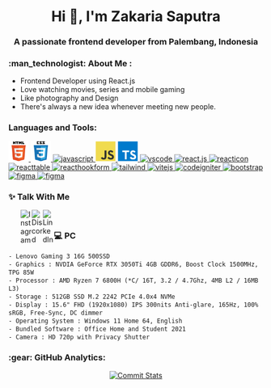 <!-- <p align="center">
  Visitor count<br>
  <img src="https://profile-counter.glitch.me/itgoyo/count.svg" />
</p> -->


<h1 align="center">Hi 👋, I'm Zakaria Saputra </h1>

<h3 align="center">A passionate frontend developer from Palembang, Indonesia</h3>



<h3 align="left">:man_technologist: About Me :
</h3>
<div align="left">
  <ul>
    <li>Frontend Developer using React.js</li>
    <li>Love watching movies, series and mobile gaming</li>
     <li>Like photography and Design</li>
    <li>There's always a new idea whenever meeting new people.</li>
  </ul>
</div>



<h3 align="left">Languages and Tools:</h3>
<p align="left">
  <a href="https://html5up.net/" target="_blank"> <img src="https://raw.githubusercontent.com/devicons/devicon/master/icons/html5/html5-original-wordmark.svg" alt="html5" width="40" height="40"/> </a> 
   <a href="https://www.w3schools.com/css/" target="_blank">
    <img src="https://raw.githubusercontent.com/devicons/devicon/master/icons/css3/css3-original-wordmark.svg" alt="css3" width="40" height="40"/> </a> 
  <a href="https://nodejs.org/en" target="_blank">  <img src="https://seeklogo.com/images/N/nodejs-logo-FBE122E377-seeklogo.com.png" alt="javascript" width="40" height="40"/> </a> 
  <a href="https://developer.mozilla.org/en-US/docs/Web/JavaScript" target="_blank">  <img src="https://raw.githubusercontent.com/devicons/devicon/master/icons/javascript/javascript-original.svg" alt="javascript" width="40" height="40"/> </a> 
  <a href="https://www.typescriptlang.org/" target="_blank">  <img src="https://raw.githubusercontent.com/devicons/devicon/master/icons/typescript/typescript-original.svg" alt="typescript" width="40" height="40"/> </a> 
   <a href="https://code.visualstudio.com/" target="_blank">  <img src="https://upload.wikimedia.org/wikipedia/commons/thumb/9/9a/Visual_Studio_Code_1.35_icon.svg/2048px-Visual_Studio_Code_1.35_icon.svg.png" alt="vscode" width="40" height="40"/> </a>
  <a href="https://react.dev/" target="_blank">  <img src="https://reactnative.dev/img/header_logo.svg" alt="react.js" width="40" height="40"/> </a>
 <a href="https://react-icons.github.io/react-icons" target="_blank">  <img src="https://camo.githubusercontent.com/48d099290b4cb2d7937bcd96e8497cf1845b54a810a6432c70cf944b60b40c77/68747470733a2f2f7261776769742e636f6d2f676f72616e67616a69632f72656163742d69636f6e732f6d61737465722f72656163742d69636f6e732e737667" alt="reacticon" width="40" height="40"/> </a>
    <a href="https://tanstack.com/table/v8/docs/guide/installation?from=reactTableV7&original=https://github.com/TanStack/table/tree/v7/docs/src/pages/docs/installation.md" target="_blank">  <img src="https://o.remove.bg/downloads/52cec3a7-67c3-49d7-982c-2bf8af976fc2/img-removebg-preview.png" alt="reacttable" width="40" height="40"/> </a> 
  <a href="https://react-hook-form.com/" target="_blank">  <img src="https://react-hook-form.com/images/logo/react-hook-form-logo-only.png" alt="reacthookform" width="40" height="40"/> </a>
  <a href="https://tailwindcss.com/" target="_blank">  <img src="https://upload.wikimedia.org/wikipedia/commons/thumb/d/d5/Tailwind_CSS_Logo.svg/120px-Tailwind_CSS_Logo.svg.png" alt="tailwind" width="40" height="40"/> </a>
   <a href="https://vitejs.dev/" target="_blank">  <img  src="https://vitejs.dev/logo-with-shadow.png" alt="vitejs" width="40" height="40"/> </a> 
   <a href="https://www.codeigniter.com/" target="_blank">  <img  src="https://cdn.freebiesupply.com/logos/large/2x/codeigniter-logo-png-transparent.png" alt="codeigniter" width="40" height="40"/> </a> 
  <a href="https://getbootstrap.com/" target="_blank">  <img  src="https://upload.wikimedia.org/wikipedia/commons/thumb/b/b2/Bootstrap_logo.svg/2560px-Bootstrap_logo.svg.png" alt="bootstrap" width="40" height="40"/> </a> 
   <a href="https://figma.com/" target="_blank">  <img src="https://cdn.icon-icons.com/icons2/2699/PNG/512/figma_logo_icon_170157.png" alt="figma" width="40" height="40"/> </a> 
   <a href="https://whimsical.com/" target="_blank">  <img src="https://i.pinimg.com/originals/ea/2a/b2/ea2ab287b40acfe28348c71eb780d11c.png" alt="figma" width="40" height="40"/> </a> 
 </p>




### :sparkles: Talk With Me 
<div align='left'>
  <ul>
 <a  href="https://www.instagram.com/haijack__/"><img align="left" alt="Instagram" width="22px" src="https://raw.githubusercontent.com/hussainweb/hussainweb/main/icons/instagram.png" /></a>
  <a href="https://discord.gg/PExFU6Wu"><img align="left" alt="Discord" width="22px" src="https://raw.githubusercontent.com/peterthehan/peterthehan/master/assets/discord.svg" /></a>
  <a href="https://www.linkedin.com/in/zakaria-saputra-93ba19228/"><img align="left" alt="LinkedIn" width="22px" src="https://raw.githubusercontent.com/peterthehan/peterthehan/master/assets/linkedin.svg" /></a>
  <br/>
  </ul>
</div>

###  :computer: PC
    - Lenovo Gaming 3 16G 500SSD
    - Graphics : NVDIA GeForce RTX 3050Ti 4GB GDDR6, Boost Clock 1500MHz, TPG 85W
    - Processor : AMD Ryzen 7 6800H (*C/ 16T, 3.2 / 4.7Ghz, 4MB L2 / 16MB L3)
    - Storage : 512GB SSD M.2 2242 PCIe 4.0x4 NVMe
    - Display : 15.6" FHD (1920x1080) IPS 300nits Anti-glare, 165Hz, 100% sRGB, Free-Sync, DC dimmer
    - Operating System : Windows 11 Home 64, English
    - Bundled Software : Office Home and Student 2021
    - Camera : HD 720p with Privacy Shutter

   
<h3 align="left">:gear: GitHub Analytics:</h3>
<div align="center">
  <a href="https://github.com/projack14">
    <img src="https://github-readme-stats.vercel.app/api?username=projack14&show_icons=true&bg_color=000&title_color=fff&text_color=fff&icon_color=fff" alt="Commit Stats"/>
  </a>

</div>





